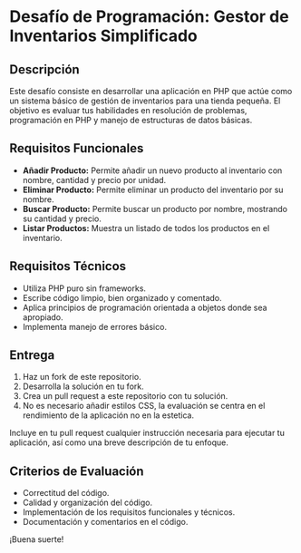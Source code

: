 # Desafío de Programación: Gestor de Inventarios Simplificado

## Descripción
Este desafío consiste en desarrollar una aplicación en PHP que actúe como un sistema básico de gestión de inventarios para una tienda pequeña. El objetivo es evaluar tus habilidades en resolución de problemas, programación en PHP y manejo de estructuras de datos básicas.

## Requisitos Funcionales
- **Añadir Producto:** Permite añadir un nuevo producto al inventario con nombre, cantidad y precio por unidad.
- **Eliminar Producto:** Permite eliminar un producto del inventario por su nombre.
- **Buscar Producto:** Permite buscar un producto por nombre, mostrando su cantidad y precio.
- **Listar Productos:** Muestra un listado de todos los productos en el inventario.

## Requisitos Técnicos
- Utiliza PHP puro sin frameworks.
- Escribe código limpio, bien organizado y comentado.
- Aplica principios de programación orientada a objetos donde sea apropiado.
- Implementa manejo de errores básico.

## Entrega
1. Haz un fork de este repositorio.
2. Desarrolla la solución en tu fork.
3. Crea un pull request a este repositorio con tu solución.
4. No es necesario añadir estilos CSS, la evaluación se centra en el rendimiento de la aplicación no en la estetica.

Incluye en tu pull request cualquier instrucción necesaria para ejecutar tu aplicación, así como una breve descripción de tu enfoque.

## Criterios de Evaluación
- Correctitud del código.
- Calidad y organización del código.
- Implementación de los requisitos funcionales y técnicos.
- Documentación y comentarios en el código.

¡Buena suerte!
